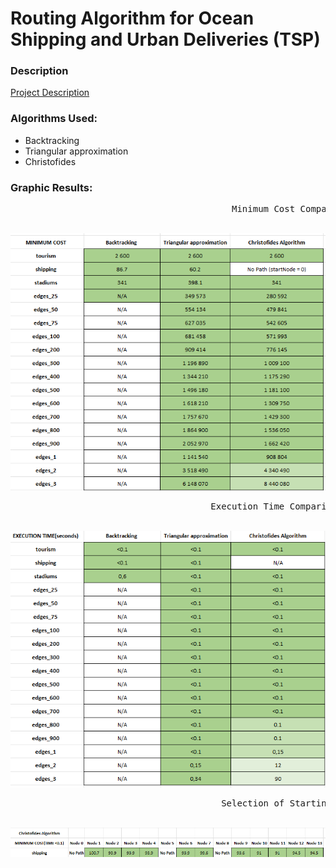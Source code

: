 # Routing Algorithm for Ocean Shipping and Urban Deliveries (TSP)

### Description

[Project Description](Project2Description.pdf)

### Algorithms Used:

* Backtracking
* Triangular approximation
* Christofides

### Graphic Results:

<pre>                                          Minimum Cost Comparison      </pre>
&nbsp;
![img.png](/proj-2/src/images/img.png)
<pre>                                      Execution Time Comparison in Seconds </pre>
&nbsp;
![img_1.png](/proj-2/src/images/img_1.png)

<pre>                                        Selection of Starting Node Algorithm   </pre>
&nbsp;
![img_2.png](/proj-2/src/images/img_2.png)